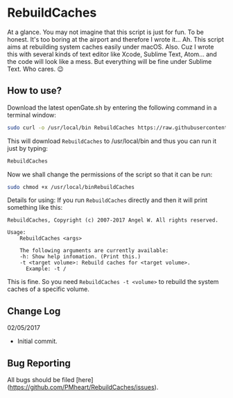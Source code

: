 RebuildCaches
==============

At a glance. You may not imagine that this script is just for fun. To be honest. It's too boring at the airport and therefore I wrote it...
Ah. This script aims at rebuilding system caches easily under macOS.
Also. Cuz I wrote this with several kinds of text editor like Xcode, Sublime Text, Atom... and the code will look like a mess. But everything will be fine under Sublime Text. Who cares. 😉

How to use?
-------------
Download the latest openGate.sh by entering the following command in a terminal window:

``` sh
sudo curl -o /usr/local/bin RebuildCaches https://raw.githubusercontent.com/PMheart/RebuildCaches/master/RebuildCaches
```

This will download ```RebuildCaches``` to /usr/local/bin and thus you can run it just by typing:
``` sh
RebuildCaches
```

Now we shall change the permissions of the script so that it can be run:
``` sh
sudo chmod +x /usr/local/binRebuildCaches
```

Details for using:
If you run ```RebuildCaches``` directly and then it will print something like this:

```
RebuildCaches, Copyright (c) 2007-2017 Angel W. All rights reserved.

Usage:
    RebuildCaches <args>

    The following arguments are currently available:
    -h: Show help infomation. (Print this.)
    -t <target volume>: Rebuild caches for <target volume>.
      Example: -t /

```

This is fine. So you need ```RebuildCaches -t <volume>``` to rebuild the system caches of a specific volume.

Change Log
------------
02/05/2017
- Initial commit.

Bug Reporting
---------------
All bugs should be filed [here] (https://github.com/PMheart/RebuildCaches/issues).

